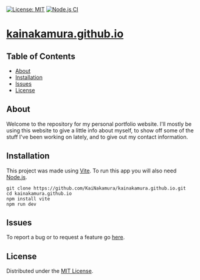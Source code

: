 [![License: MIT](https://img.shields.io/badge/License-MIT-brightgreen.svg)](https://github.com/KaiNakamura/kainakamura.github.io/blob/master/LICENSE)
[![Node.js CI](https://github.com/KaiNakamura/kainakamura.github.io/actions/workflows/node.js.yml/badge.svg)](https://github.com/KaiNakamura/kainakamura.github.io/actions/workflows/node.js.yml)

# [kainakamura.github.io](https://kainakamura.github.io)

## Table of Contents

* [About](#about)
* [Installation](#installation)
* [Issues](#issues)
* [License](#license)

## About

Welcome to the repository for my personal portfolio website. I'll mostly be using this website to give a little info about myself, to show off some of the stuff I've been working on lately, and to give out my contact information.

## Installation

This project was made using [Vite](https://github.com/vitejs/vite). To run this app you will also need [Node.js](https://nodejs.org).

```
git clone https://github.com/KaiNakamura/kainakamura.github.io.git
cd kainakamura.github.io
npm install vite
npm run dev
```

## Issues

To report a bug or to request a feature go [here](https://github.com/KaiNakamura/kainakamura.github.io/issues).

## License

Distributed under the [MIT License](https://github.com/KaiNakamura/kainakamura.github.io/blob/master/LICENSE).
